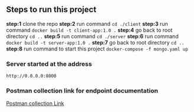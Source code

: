## Steps to run this project

**step:1** clone the repo
**step:2** run command `cd ./client`
**step:3** run command `docker build -t client-app:1.0 .`
**step:4** go back to root directory `cd ..`
**step:5** run command `cd ./server`
**step:6** run command `docker build -t server-app:1.0 .`
**step:7** go back to root directory `cd ..`
**step:8** run command to start this project `docker-compose -f mongo.yaml up `

### Server started at the address

    http://0.0.0.0:8000

### Postman collection link for endpoint documentation

[Postman collection Link](https://www.postman.com/luckytolani/workspace/grpc-to-do-app/collection/14089038-dafb2b47-7e27-43bc-bcb2-84b3f9e4fcf5?action=share&creator=14089038)
